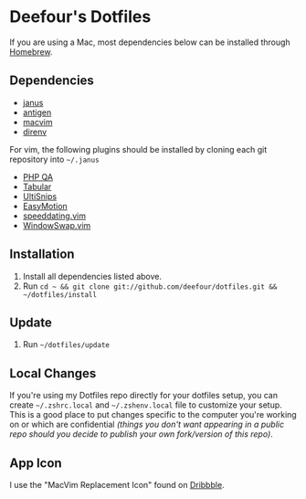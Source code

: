 # Deefour's Dotfiles

If you are using a Mac, most dependencies below can be installed through [Homebrew](http://brew.sh/).

## Dependencies

 - [janus](https://github.com/carlhuda/janus)
 - [antigen](https://github.com/zsh-users/antigen)
 - [macvim](http://code.google.com/p/macvim/)
 - [direnv](https://github.com/zimbatm/direnv)

For vim, the following plugins should be installed by cloning each git repository into `~/.janus`

 - [PHP QA](https://github.com/joonty/vim-phpqa)
 - [Tabular](https://github.com/godlygeek/tabular)
 - [UltiSnips](https://github.com/SirVer/ultisnips)
 - [EasyMotion](https://github.com/Lokaltog/vim-easymotion)
 - [speeddating.vim](https://github.com/tpope/vim-speeddating)
 - [WindowSwap.vim](https://github.com/wesQ3/vim-windowswap)

## Installation

 1. Install all dependencies listed above.
 2. Run `cd ~ && git clone git://github.com/deefour/dotfiles.git && ~/dotfiles/install`

## Update

 1. Run `~/dotfiles/update`

## Local Changes

If you're using my Dotfiles repo directly for your dotfiles setup, you
can create `~/.zshrc.local` and `~/.zshenv.local` file to customize your setup.
This is a good place to put changes specific to the computer you're working on
or which are confidential *(things you don't want appearing in a public repo
should you decide to publish your own fork/version of this repo)*.

## App Icon

I use the "MacVim Replacement Icon" found on
[Dribbble](https://dribbble.com/shots/337065-MacVim-Icon-Updated).
